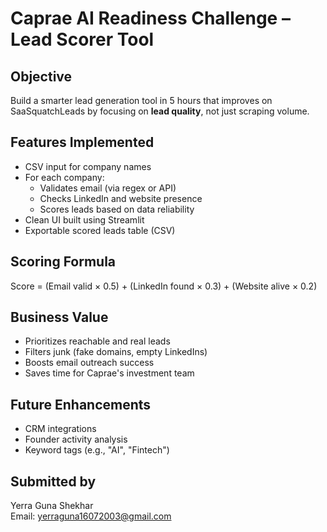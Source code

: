 # Caprae AI Readiness Challenge – Lead Scorer Tool

##  Objective
Build a smarter lead generation tool in 5 hours that improves on SaaSquatchLeads by focusing on **lead quality**, not just scraping volume.

##  Features Implemented
- CSV input for company names
- For each company:
  - Validates email (via regex or API)
  - Checks LinkedIn and website presence
  - Scores leads based on data reliability
- Clean UI built using Streamlit
- Exportable scored leads table (CSV)

##  Scoring Formula
Score = (Email valid × 0.5) + (LinkedIn found × 0.3) + (Website alive × 0.2)

##  Business Value
- Prioritizes reachable and real leads
- Filters junk (fake domains, empty LinkedIns)
- Boosts email outreach success
- Saves time for Caprae's investment team

##  Future Enhancements
- CRM integrations
- Founder activity analysis
- Keyword tags (e.g., "AI", "Fintech")

##  Submitted by
Yerra Guna Shekhar  
Email: yerraguna16072003@gmail.com
